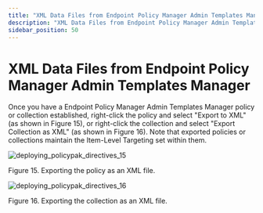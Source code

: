 ```yaml
---
title: "XML Data Files from Endpoint Policy Manager Admin Templates Manager"
description: "XML Data Files from Endpoint Policy Manager Admin Templates Manager"
sidebar_position: 50
---
```


# XML Data Files from Endpoint Policy Manager Admin Templates Manager

Once you have a Endpoint Policy Manager Admin Templates Manager policy or collection established,
right-click the policy and select "Export to XML" (as shown in Figure 15), or right-click the
collection and select "Export Collection as XML" (as shown in Figure 16). Note that exported
policies or collections maintain the Item-Level Targeting set within them.

![deploying_policypak_directives_15](/images/endpointpolicymanager/mdm/xmldatafiles/deploying_endpointpolicymanager_directives_15.webp)

Figure 15. Exporting the policy as an XML file.

![deploying_policypak_directives_16](/images/endpointpolicymanager/mdm/xmldatafiles/deploying_endpointpolicymanager_directives_16.webp)

Figure 16. Exporting the collection as an XML file.

